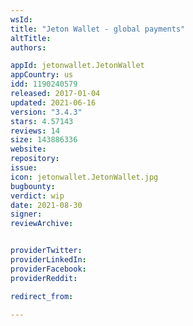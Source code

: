 ```yaml
---
wsId: 
title: "Jeton Wallet - global payments"
altTitle: 
authors:

appId: jetonwallet.JetonWallet
appCountry: us
idd: 1190240579
released: 2017-01-04
updated: 2021-06-16
version: "3.4.3"
stars: 4.57143
reviews: 14
size: 143886336
website: 
repository: 
issue: 
icon: jetonwallet.JetonWallet.jpg
bugbounty: 
verdict: wip
date: 2021-08-30
signer: 
reviewArchive:


providerTwitter: 
providerLinkedIn: 
providerFacebook: 
providerReddit: 

redirect_from:

---
```



